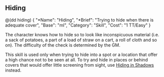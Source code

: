 ## Hiding

@(dd hiding)
{ 
  "*Name": "Hiding",
  "*Brief": "Trying to hide when there is adequate cover",
  "Base": "mI",
  "Category": "Skill",
  "Cost": "1 TT/Easy"
}

The character knows how to hide so to look like inconspicuous material
(i.e. a sack of potatoes, a part of a load of straw on a cart, a roll
of cloth and so on). The difficulty of the check is determined by the GM.

This skill is used only when trying to hide into a spot or a location
that offer a high chance not to be seen at all. To try and hide in 
places or behind covers that would offer little screening from sight,
use [Hiding in Shadows](#hiding-in-shadows) instead.
